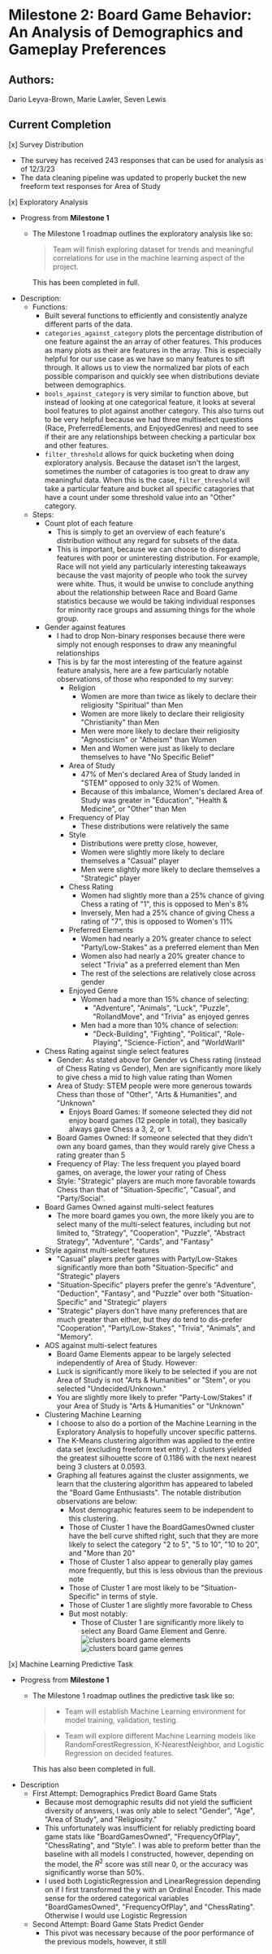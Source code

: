 
# **Milestone 2:** Board Game Behavior: An Analysis of Demographics and Gameplay Preferences

 
## **Authors**:
Dario Leyva-Brown, Marie Lawler, Seven Lewis

## Current Completion

[x] Survey Distribution
  - The survey has received 243 responses that can be used for analysis as of 12/3/23
  - The data cleaning pipeline was updated to properly bucket the new freeform text responses for Area of Study

[x] Exploratory Analysis
  - Progress from **Milestone 1**
    - The Milestone 1 roadmap outlines the exploratory analysis like so:
      > Team will finish exploring dataset for trends and meaningful correlations for use in the machine learning aspect of the project.

      This has been completed in full.
  - Description:
    - Functions:
      - Built several functions to efficiently and consistently analyze different parts of the data.
      - `categories_against_category` plots the percentage distribution of one feature against the an array of other features. This produces as many plots as their are features in the array. This is especially helpful for our use case as we have so many features to sift through. It allows us to view the normalized bar plots of each possible comparison and quickly see when distributions deviate between demographics.
      - `bools_against_category` is very similar to function above, but instead of looking at one categorical feature, it looks at several bool features to plot against another category. This also turns out to be very helpful because we had three multiselect questions (Race, PreferredElements, and EnjoyedGenres) and need to see if their are any relationships between checking a particular box and other features. 
      - `filter_threshold` allows for quick bucketing when doing exploratory analysis. Because the dataset isn't the largest, sometimes the number of catagories is too great to draw any meaningful data. When this is the case, `filter_threshold` will take a particular feature and bucket all specific catagories that have a count under some threshold value into an "Other" category.
    - Steps:
      - Count plot of each feature
        - This is simply to get an overview of each feature's distribution without any regard for subsets of the data.
        - This is important, because we can choose to disregard features with poor or uninteresting distribution. For example, Race will not yield any particularly interesting takeaways because the vast majority of people who took the survey were white. Thus, it would be unwise to conclude anything about the relationship between Race and Board Game statistics because we would be taking individual responses for minority race groups and assuming things for the whole group. 
      - Gender against features
        - I had to drop Non-binary responses because there were simply not enough responses to draw any meaningful relationships
        - This is by far the most interesting of the feature against feature analysis, here are a few particularly notable observations, of those who responded to my survey:
          - Religion
            - Women are more than twice as likely to declare their religiosity "Spiritual" than Men
            - Women are more likely to declare their religiosity "Christianity" than Men
            - Men were more likely to declare their religiosity "Agnosticism" or "Atheism" than Women
            - Men and Women were just as likely to declare themselves to have "No Specific Belief"
          - Area of Study
            - 47% of Men's declared Area of Study landed in "STEM" opposed to only 32% of Women. 
            - Because of this imbalance, Women's declared Area of Study was greater in "Education", "Health & Medicine", or "Other" than Men
          - Frequency of Play
            - These distributions were relatively the same
          - Style
            - Distributions were pretty close, however,
            - Women were slightly more likely to declare themselves a "Casual" player
            - Men were slightly more likely to declare themselves a "Strategic" player
          - Chess Rating
            - Women had slightly more than a 25% chance of giving Chess a rating of "1", this is opposed to Men's 8%
            - Inversely, Men had a 25% chance of giving Chess a rating of "7", this is opposed to Women's 11%
          - Preferred Elements
            - Women had nearly a 20% greater chance to select "Party/Low-Stakes" as a preferred element than Men
            - Women also had nearly a 20% greater chance to select "Trivia" as a preferred element than Men
            - The rest of the selections are relatively close across gender
          - Enjoyed Genre
            - Women had a more than 15% chance of selecting:
              - "Adventure", "Animals", "Luck", "Puzzle",  "RollandMove", and "Trivia" as enjoyed genres
            - Men had a more than 10% chance of selection:
              - "Deck-Building", "Fighting", "Political", "Role-Playing", "Science-Fiction", and "WorldWarII"
      - Chess Rating against single select features
        - Gender: As stated above for Gender vs Chess rating (instead of Chess Rating vs Gender), Men are significantly more likely to give chess a mid to high value rating than Women
        - Area of Study: STEM people were more generous towards Chess than those of "Other", "Arts & Humanities", and "Unknown"
          - Enjoys Board Games: If someone selected they did not enjoy board games (12 people in total), they basically always gave Chess a 3, 2, or 1. 
        - Board Games Owned: If someone selected that they didn't own any board games, than they would rarely give Chess a rating greater than 5
        - Frequency of Play: The less frequent you played board games, on average, the lower your rating of Chess
        - Style: "Strategic" players are much more favorable towards Chess than that of "Situation-Specific", "Casual", and "Party/Social". 
      - Board Games Owned against multi-select features
        - The more board games you own, the more likely you are to select many of the multi-select features, including but not limited to, "Strategy", "Cooperation", "Puzzle", "Abstract Strategy", "Adventure", "Cards", and "Fantasy"
      - Style against multi-select features
        - "Casual" players prefer games with Party/Low-Stakes significantly more than both "Situation-Specific" and "Strategic" players
        - "Situation-Specific" players prefer the genre's "Adventure", "Deduction", "Fantasy", and "Puzzle" over both "Situation-Specific" and "Strategic" players
        - "Strategic" players don't have many preferences that are much greater than either, but they do tend to dis-prefer "Cooperation", "Party/Low-Stakes", "Trivia", "Animals", and "Memory".  
      - AOS against multi-select features
        - Board Game Elements appear to be largely selected independently of Area of Study. However:
        - Luck is significantly more likely to be selected if you are not Area of Study is not "Arts & Humanities" or "Stem", or you selected "Undecided/Unknown."
        - You are slightly more likely to prefer "Party-Low/Stakes" if your Area of Study is "Arts & Humanities" or "Unknown" 
      - Clustering Machine Learning
        - I choose to also do a portion of the Machine Learning in the Exploratory Analysis to hopefully uncover specific patterns. 
        - The K-Means clustering algorithm was applied to the entire data set (excluding freeform text entry). 2 clusters yielded the greatest silhouette score of 0.1186 with the next nearest being 3 clusters at 0.0593. 
        - Graphing all features against the cluster assignments, we learn that the clustering algorithm has appeared to labeled the "Board Game Enthusiasts". The notable distribution observations are below: 
          - Most demographic features seem to be independent to this clustering.
          - Those of Cluster 1 have the BoardGamesOwned cluster have the bell curve shifted right, such that they are more likely to select the category "2 to 5", "5 to 10", "10 to 20", and "More than 20" 
          - Those of Cluster 1 also appear to generally play games more frequently, but this is less obvious than the previous note
          - Those of Cluster 1 are most likely to be "Situation-Specific" in terms of style.
          - Those of Cluster 1 are slightly more favorable to Chess
          - But most notably:
            - Those of Cluster 1 are significantly more likely to select any Board Game Element and Genre. 
            ![clusters board game elements](image.png)
            ![clusters board game genres](image-1.png)

[x] Machine Learning Predictive Task
  - Progress from **Milestone 1**
    - The Milestone 1 roadmap outlines the predictive task like so:
      > - Team will establish Machine Learning environment for model training, validation, testing.

      > - Team will explore different Machine Learning models like RandomForestRegression, K-NearestNeighbor, and Logistic Regression on decided features.

      This has also been completed in full. 
  - Description
    - First Attempt: Demographics Predict Board Game Stats
      - Because most demographic results did not yield the sufficient diversity of answers, I was only able to select "Gender", "Age", "Area of Study", and "Religiosity."
      - This unfortunately was insufficient for reliably predicting board game stats like "BoardGamesOwned", "FrequencyOfPlay", "ChessRating", and "Style". I was able to preform better than the baseline with all models I constructed, however, depending on the model, the $R^2$ score was still near 0, or the accuracy was significantly worse than 50%. 
      - I used both LogisticRegression and LinearRegression depending on if I first transformed the y with an Ordinal Encoder. This made sense for the ordered categorical variables "BoardGamesOwned", "FrequencyOfPlay", and "ChessRating". Otherwise I would use Logistic Regression 
    - Second Attempt: Board Game Stats Predict Gender
      - This pivot was necessary because of the poor performance of the previous models, however, it still 